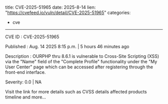  
title: CVE-2025-51965
date: 2025-8-14
lien: "https://cvefeed.io/vuln/detail/CVE-2025-51965"
categories:
  - cve
---

CVE ID : CVE-2025-51965

Published :  Aug. 14
2025
8:15 p.m. | 5 hours
46 minutes ago

Description : OURPHP thru 8.6.1 is vulnerable to Cross-Site Scripting (XSS) via the "Name" field of the "Complete Profile" functionality under the "My User Center" page
which can be accessed after registering through the front-end interface.

Severity: 0.0 | NA

Visit the link for more details
such as CVSS details
affected products
timeline
and more...

